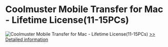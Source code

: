# Coolmuster Mobile Transfer for Mac - Lifetime License(11-15PCs)
![Coolmuster Mobile Transfer for Mac - Lifetime License(11-15PCs)](https://mycommerce.akamaized.net/api/pimages/P300924897/BIG/300924897.PNG)
[>> Detailed information](https://secure.shareit.com/shareit/product.html?productid=300924897&affiliateid=200057808)